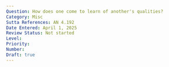 ```yaml
---
Question: How does one come to learn of another's qualities?
Category: Misc
Sutta References: AN 4.192
Date Entered: April 1, 2025
Review Status: Not started
Level: 
Priority: 
Number: 
Draft: true
---
```

